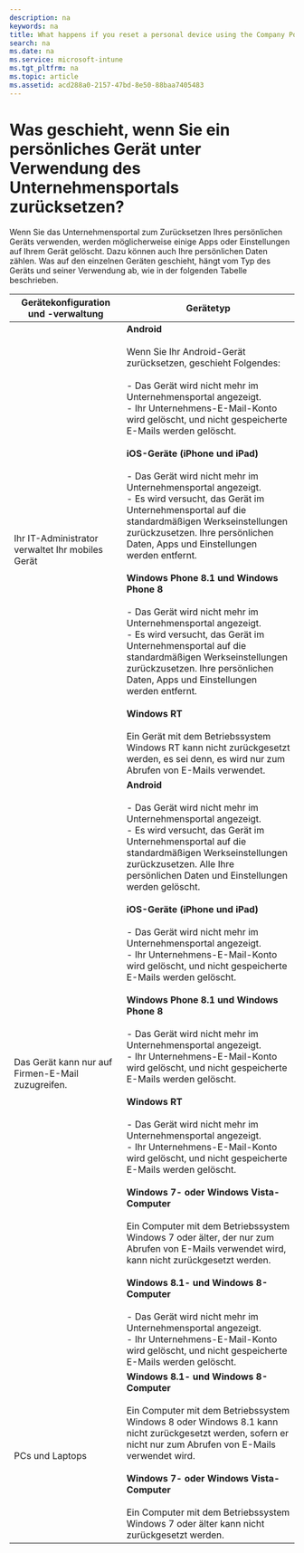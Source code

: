 ```yaml
---
description: na
keywords: na
title: What happens if you reset a personal device using the Company Portal
search: na
ms.date: na
ms.service: microsoft-intune
ms.tgt_pltfrm: na
ms.topic: article
ms.assetid: acd288a0-2157-47bd-8e50-88baa7405483
---
```

# Was geschieht, wenn Sie ein pers&#246;nliches Ger&#228;t unter Verwendung des Unternehmensportals zur&#252;cksetzen?
Wenn Sie das Unternehmensportal zum Zurücksetzen Ihres persönlichen Geräts verwenden, werden möglicherweise einige Apps oder Einstellungen auf Ihrem Gerät gelöscht. Dazu können auch Ihre persönlichen Daten zählen. Was auf den einzelnen Geräten geschieht, hängt vom Typ des Geräts und seiner Verwendung ab, wie in der folgenden Tabelle beschrieben.

|Gerätekonfiguration und -verwaltung|Gerätetyp|
|---------------------------------------|-------------|
|Ihr IT-Administrator verwaltet Ihr mobiles Gerät|**Android**<br /><br />Wenn Sie Ihr Android-Gerät zurücksetzen, geschieht Folgendes:<br /><br />-   Das Gerät wird nicht mehr im Unternehmensportal angezeigt.<br />-   Ihr Unternehmens-E-Mail-Konto wird gelöscht, und nicht gespeicherte E-Mails werden gelöscht.<br /><br />**iOS-Geräte (iPhone und iPad)**<br /><br />-   Das Gerät wird nicht mehr im Unternehmensportal angezeigt.<br />-   Es wird versucht, das Gerät im Unternehmensportal auf die standardmäßigen Werkseinstellungen zurückzusetzen. Ihre persönlichen Daten, Apps und Einstellungen werden entfernt.<br /><br />**Windows Phone 8.1 und Windows Phone 8**<br /><br />-   Das Gerät wird nicht mehr im Unternehmensportal angezeigt.<br />-   Es wird versucht, das Gerät im Unternehmensportal auf die standardmäßigen Werkseinstellungen zurückzusetzen. Ihre persönlichen Daten, Apps und Einstellungen werden entfernt.<br /><br />**Windows RT**<br /><br />Ein Gerät mit dem Betriebssystem Windows RT kann nicht zurückgesetzt werden, es sei denn, es wird nur zum Abrufen von E-Mails verwendet.|
|Das Gerät kann nur auf Firmen-E-Mail zuzugreifen.|**Android**<br /><br />-   Das Gerät wird nicht mehr im Unternehmensportal angezeigt.<br />-   Es wird versucht, das Gerät im Unternehmensportal auf die standardmäßigen Werkseinstellungen zurückzusetzen. Alle Ihre persönlichen Daten und Einstellungen werden gelöscht.<br /><br />**iOS-Geräte (iPhone und iPad)**<br /><br />-   Das Gerät wird nicht mehr im Unternehmensportal angezeigt.<br />-   Ihr Unternehmens-E-Mail-Konto wird gelöscht, und nicht gespeicherte E-Mails werden gelöscht.<br /><br />**Windows Phone 8.1 und Windows Phone 8**<br /><br />-   Das Gerät wird nicht mehr im Unternehmensportal angezeigt.<br />-   Ihr Unternehmens-E-Mail-Konto wird gelöscht, und nicht gespeicherte E-Mails werden gelöscht.<br /><br />**Windows RT**<br /><br />-   Das Gerät wird nicht mehr im Unternehmensportal angezeigt.<br />-   Ihr Unternehmens-E-Mail-Konto wird gelöscht, und nicht gespeicherte E-Mails werden gelöscht.<br /><br />**Windows 7- oder Windows Vista-Computer**<br /><br />Ein Computer mit dem Betriebssystem Windows 7 oder älter, der nur zum Abrufen von E-Mails verwendet wird, kann nicht zurückgesetzt werden.<br /><br />**Windows 8.1- und Windows 8-Computer**<br /><br />-   Das Gerät wird nicht mehr im Unternehmensportal angezeigt.<br />-   Ihr Unternehmens-E-Mail-Konto wird gelöscht, und nicht gespeicherte E-Mails werden gelöscht.|
|PCs und Laptops|**Windows 8.1- und Windows 8-Computer**<br /><br />Ein Computer mit dem Betriebssystem Windows 8 oder Windows 8.1 kann nicht zurückgesetzt werden, sofern er nicht nur zum Abrufen von E-Mails verwendet wird.<br /><br />**Windows 7- oder Windows Vista-Computer**<br /><br />Ein Computer mit dem Betriebssystem Windows 7 oder älter kann nicht zurückgesetzt werden.|

